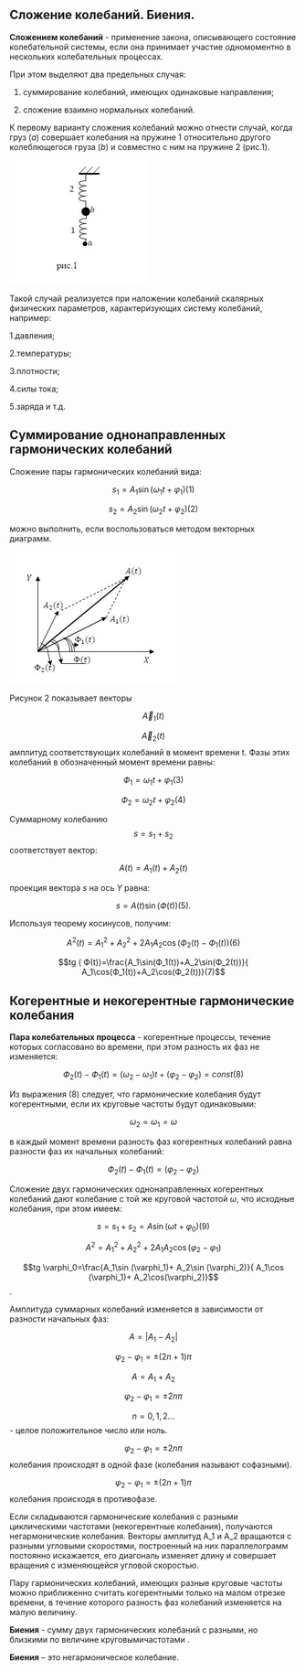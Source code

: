 ## __Сложение колебаний. Биения.__ ##

__Сложением колебаний__ - применение закона, описывающего состояние колебательной системы, если она принимает участие одномоментно в нескольких колебательных процессах.

При этом выделяют два предельных случая:

1. суммирование колебаний, имеющих одинаковые направления;

2. сложение взаимно нормальных колебаний.

К первому варианту сложения колебаний можно отнести случай, когда груз ($a$) совершает колебания на пружине 1 относительно другого колеблющегося груза ($b$) и совместно с ним на пружине 2 (рис.1).

![](./images/pruzhina.png)


Такой случай реализуется при наложении колебаний скалярных физических параметров, характеризующих систему колебаний, например:

1.давления;

2.температуры;

3.плотности;

4.силы тока;

5.заряда и т.д.

## __Суммирование однонаправленных гармонических колебаний__ ##
Сложение пары гармонических колебаний вида:

$$s_1=A_1 \sin (\omega_1 t+\varphi_1) (1)$$ 

$$ s_2=A_2 \sin (\omega_2 t+\varphi_2) (2)$$

можно выполнить, если воспользоваться методом векторных диаграмм.


![](./images/ilovechina.png)


Рисунок 2 показывает векторы 

$$\vec A_1(t)$$ 

$$\vec A_2(t)$$ 
амплитуд соответствующих колебаний в момент времени t. Фазы этих колебаний в обозначенный момент времени равны:

$$Ф_1=\omega_1 t+\varphi_1 (3)$$ 

$$Ф_2=\omega_2 t+\varphi_2 (4)$$

Суммарному колебанию $$s=s_1+s_2$$ соответствует вектор:

$$A(t)=A_1(t)+A_2(t)$$

проекция вектора $s$ на ось $Y$ равна:

$$s=A(t)\sin(Ф(t))(5).$$

Используя теорему косинусов, получим:

$$A^2(t)=A_1^2+A_2^2+2A_1A_2\cos (Ф_2(t)-Ф_1(t))(6)$$

$$tg ( Ф(t))=\frac{A_1\sin(Ф_1(t))+A_2\sin(Ф_2(t))}{ A_1\cos(Ф_1(t))+A_2\cos(Ф_2(t))}(7)$$

## __Когерентные и некогерентные гармонические колебания__ ##

__Пара колебательных процесса__ -  когерентные процессы, течение которых согласовано во времени, при этом разность их фаз не изменяется:

$$Ф_2(t)-Ф_1(t)=(\omega_2-\omega_1)t+(\varphi_2-\varphi_2)=const (8)$$

Из выражения (8) следует, что гармонические колебания будут когерентными, если их круговые частоты будут одинаковыми:

$$\omega_2=\omega_1=\omega$$

в каждый момент времени разность фаз когерентных колебаний равна разности фаз их начальных колебаний:

$$ Ф_2(t)-Ф_1(t)=(\varphi_2-\varphi_2)$$

Сложение двух гармонических однонаправленных когерентных колебаний дают колебание с той же круговой частотой $\omega$, что исходные колебания, при этом имеем:

$$s=s_1+s_2=A\sin(\omega t+\varphi_0)(9)$$

$$A^2=A_1^2+A_2^2+2A_1A_2\cos (\varphi_2-\varphi_1)$$

$$tg \varphi_0=\frac{A_1\sin (\varphi_1)+ A_2\sin (\varphi_2)}{ A_1\cos (\varphi_1)+ A_2\cos(\varphi_2)}$$.

Амплитуда суммарных колебаний изменяется в зависимости от разности начальных фаз:

 $$A=|A_1-A_2|$$

$$\varphi_2-\varphi_1=\pm (2n+1)\pi$$

$$A=A_1+A_2$$

$$\varphi_2-\varphi_1=\pm 2n\pi$$

$$n=0,1,2...$$- целое положительное число или ноль.

$$\varphi_2-\varphi_1=\pm 2n\pi$$ колебания происходят в одной фазе (колебания называют софазными).

$$\varphi_2-\varphi_1=\pm (2n+1)\pi$$ колебания происходя в противофазе.

Если складываются гармонические колебания с разными циклическими частотами (некогерентные колебания), получаются негармонические колебания. Векторы амплитуд A_1 и A_2 вращаются с разными угловыми скоростями, построенный на них параллелограмм постоянно искажается, его диагональ изменяет длину и совершает вращения с изменяющейся угловой скоростью.

Пару гармонических колебаний, имеющих разные круговые частоты можно приближенно считать когерентными только на малом отрезке времени, в течение которого разность фаз  колебаний изменяется на малую величину.

__Биения__ - сумму двух гармонических колебаний с разными, но близкими по величине круговымичастотами .

__Биения__ – это негармоническое колебание.

